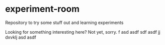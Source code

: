# experiment-room
Repository to try some stuff out and learning experiments

Looking for something interesting here? Not yet, sorry.
f
asd
asdf
sdf
asdf
jj
dxvklj
asd
asdf
